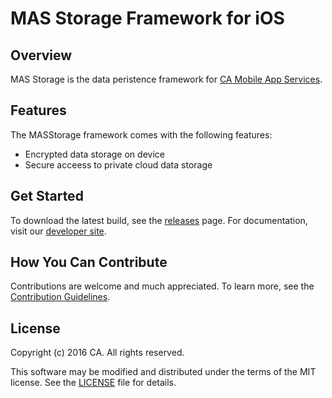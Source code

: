 # MAS Storage Framework for iOS

## Overview
MAS Storage is the data peristence framework for [CA Mobile App Services][mas.ca.com]. 

## Features

The MASStorage framework comes with the following features:

- Encrypted data storage on device
- Secure acceess to private cloud data storage

## Get Started

To download the latest build, see the [releases][releases] page.
For documentation, visit our [developer site][docs].


## How You Can Contribute

Contributions are welcome and much appreciated. To learn more, see the [Contribution Guidelines][contributing].


## License

Copyright (c) 2016 CA. All rights reserved.

This software may be modified and distributed under the terms
of the MIT license. See the [LICENSE][license-link] file for details.


 [mas.ca.com]: http://mas.ca.com/
 [docs]: http://mas.ca.com/docs/
 [blog]: http://mas.ca.com/blog/

 [releases]: ../../releases
 [contributing]: /CONTRIBUTING.md
 [license-link]: /LICENSE

